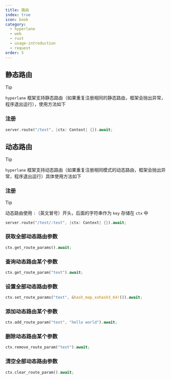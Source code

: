 ```yaml
---
title: 路由
index: true
icon: book
category:
  - hyperlane
  - web
  - rust
  - usage-introduction
  - request
order: 5
---
```


<Share colorful />

## 静态路由

> [!tip]
>
> `hyperlane` 框架支持静态路由（如果重复注册相同的静态路由，框架会抛出异常，程序退出运行），使用方法如下

### 注册

```rust
server.route("/test", |ctx: Context| {}).await;
```

## 动态路由

> [!tip]
>
> `hyperlane` 框架支持动态路由（如果重复注册相同模式的动态路由，框架会抛出异常，程序退出运行）具体使用方法如下

### 注册

> [!tip]
> 动态路由使用 `:`（英文冒号）开头，后面的字符串作为 `key` 存储在 `ctx` 中

```rust
server.route("/test/:text", |ctx: Context| {}).await;
```

### 获取全部动态路由参数

```rust
ctx.get_route_params().await;
```

### 查询动态路由某个参数

```rust
ctx.get_route_param("text").await;
```

### 设置全部动态路由参数

```rust
ctx.set_route_params("text", &hash_map_xxhash3_64!()).await;
```

### 添加动态路由某个参数

```rust
ctx.add_route_param("text", "hello world").await;
```

### 删除动态路由某个参数

```rust
ctx.remove_route_param("text").await;
```

### 清空全部动态路由参数

```rust
ctx.clear_route_param().await;
```

<Bottom />
